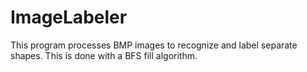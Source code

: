 # ImageLabeler
This program processes BMP images to recognize and label separate shapes. This is done with a BFS fill algorithm.
